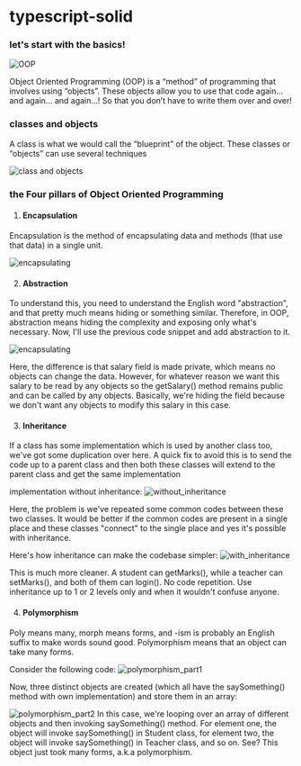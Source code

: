 # typescript-solid

### let's start with the basics!

![OOP](Images/oop.jpeg)

Object Oriented Programming (OOP) is a “method” of programming that involves using “objects”. These objects allow you to use that code again… and again… and again…! So that you don’t have to write them over and over!

### classes and objects
A class is what we would call the “blueprint” of the object. These classes or “objects” can use several techniques

![class and objects](Images/classes_and_objects.png)

### the Four pillars of Object Oriented Programming

1) #### Encapsulation
Encapsulation is the method of encapsulating data and methods (that use that data) in a single unit.

![encapsulating](Images/encapsulation.png)

2) #### Abstraction
To understand this, you need to understand the English word "abstraction", and that pretty much means hiding or something similar. Therefore, in OOP, abstraction means hiding the complexity and exposing only what's necessary. Now, I'll use the previous code snippet and add abstraction to it.

![encapsulating](Images/abstraction.png)

Here, the difference is that salary field is made private, which means no objects can change the data. However, for whatever reason we want this salary to be read by any objects so the getSalary() method remains public and can be called by any objects. Basically, we're hiding the field because we don't want any objects to modify this salary in this case.

3) #### Inheritance
If a class has some implementation which is used by another class too, we've got some duplication over here. A quick fix to avoid this is to send the code up to a parent class and then both these classes will extend to the parent class and get the same implementation

implementation without inheritance:
![without_inheritance](Images/without_inheritance.png)

Here, the problem is we've repeated some common codes between these two classes. It would be better if the common codes are present in a single place and these classes "connect" to the single place and yes it's possible with inheritance.

Here's how inheritance can make the codebase simpler:
![with_inheritance](Images/with_inheritance.png)

This is much more cleaner. A student can getMarks(), while a teacher can setMarks(), and both of them can login(). No code repetition.
Use inheritance up to 1 or 2 levels only and when it wouldn't confuse anyone.

4) #### Polymorphism
Poly means many, morph means forms, and -ism is probably an English suffix to make words sound good. Polymorphism means that an object can take many forms.

Consider the following code:
![polymorphism_part1](Images/polymorphism_part1.png)

Now, three distinct objects are created (which all have the saySomething() method with own implementation) and store them in an array:

![polymorphism_part2](Images/polymorphism_part2.png)
In this case, we're looping over an array of different objects and then invoking saySomething() method. For element one, the object will invoke saySomething() in Student class, for element two, the object will invoke saySomething() in Teacher class, and so on. See? This object just took many forms, a.k.a polymorphism.
